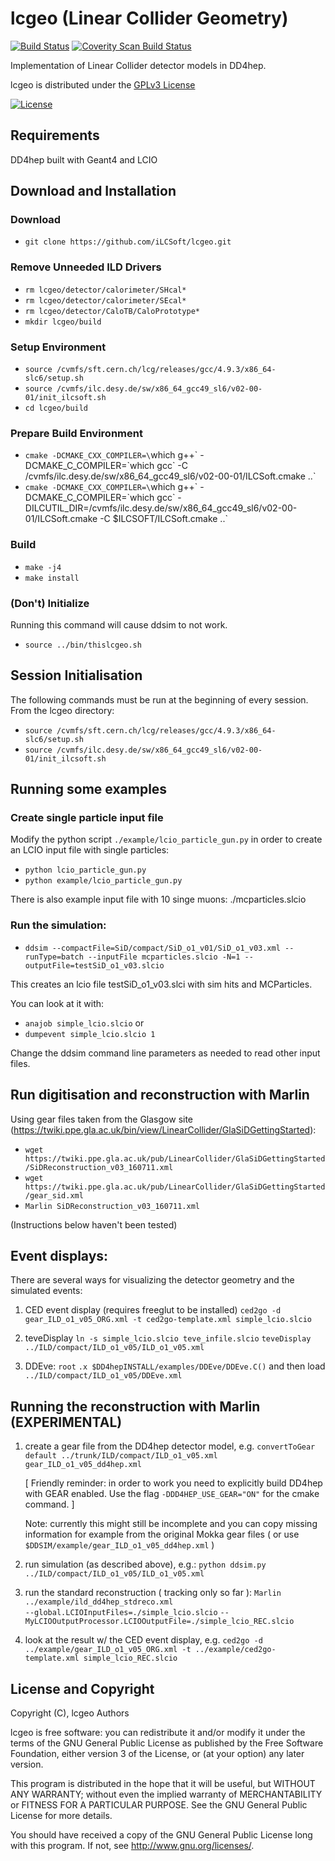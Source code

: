 # lcgeo (Linear Collider Geometry)
[![Build Status](https://travis-ci.org/iLCSoft/lcgeo.svg?branch=master)](https://travis-ci.org/iLCSoft/lcgeo)
[![Coverity Scan Build Status](https://scan.coverity.com/projects/12359/badge.svg)](https://scan.coverity.com/projects/ilcsoft-lcgeo)

Implementation of Linear Collider detector models in DD4hep.

lcgeo is distributed under the [GPLv3 License](http://www.gnu.org/licenses/gpl-3.0.en.html)

[![License](https://www.gnu.org/graphics/gplv3-127x51.png)](https://www.gnu.org/licenses/gpl-3.0.en.html)

## Requirements
DD4hep built with Geant4 and LCIO
## Download and Installation
### Download
  * `git clone https://github.com/iLCSoft/lcgeo.git`
### Remove Unneeded ILD Drivers
  * `rm lcgeo/detector/calorimeter/SHcal*`
  * `rm lcgeo/detector/calorimeter/SEcal*`
  * `rm lcgeo/detector/CaloTB/CaloPrototype*`
  * `mkdir lcgeo/build`
### Setup Environment
  * `source /cvmfs/sft.cern.ch/lcg/releases/gcc/4.9.3/x86_64-slc6/setup.sh`
  * `source /cvmfs/ilc.desy.de/sw/x86_64_gcc49_sl6/v02-00-01/init_ilcsoft.sh`
  * `cd lcgeo/build`
### Prepare Build Environment
  * `cmake -DCMAKE_CXX_COMPILER=\`which g++\` -DCMAKE_C_COMPILER=\`which gcc\` -C /cvmfs/ilc.desy.de/sw/x86_64_gcc49_sl6/v02-00-01/ILCSoft.cmake ..`
  * `cmake -DCMAKE_CXX_COMPILER=\`which g++\` -DCMAKE_C_COMPILER=\`which gcc\` -DILCUTIL_DIR=/cvmfs/ilc.desy.de/sw/x86_64_gcc49_sl6/v02-00-01/ILCSoft.cmake -C $ILCSOFT/ILCSoft.cmake ..`
### Build
  * `make -j4`
  * `make install`
### (Don't) Initialize
Running this command will cause ddsim to not work.
  * `source ../bin/thislcgeo.sh`

## Session Initialisation
The following commands must be run at the beginning of every session. From the lcgeo directory:
  * `source /cvmfs/sft.cern.ch/lcg/releases/gcc/4.9.3/x86_64-slc6/setup.sh`
  * `source /cvmfs/ilc.desy.de/sw/x86_64_gcc49_sl6/v02-00-01/init_ilcsoft.sh`
  
## Running some examples

### Create single particle input file
Modify the python script `./example/lcio_particle_gun.py` in order to create
an LCIO input file with single particles:
  * `python lcio_particle_gun.py`
  * `python example/lcio_particle_gun.py`

There is also example input file with 10 singe muons: ./mcparticles.slcio

### Run the simulation:
  * `ddsim --compactFile=SiD/compact/SiD_o1_v01/SiD_o1_v03.xml --runType=batch --inputFile mcparticles.slcio -N=1 --outputFile=testSiD_o1_v03.slcio`

This creates an lcio file testSiD_o1_v03.slci with sim hits and MCParticles.

You can look at it with:

  * `anajob simple_lcio.slcio`
or 
  * `dumpevent simple_lcio.slcio 1`

Change the ddsim command line parameters as needed to read other input files.

## Run digitisation and reconstruction with Marlin
Using gear files taken from the Glasgow site (https://twiki.ppe.gla.ac.uk/bin/view/LinearCollider/GlaSiDGettingStarted):

  * `wget https://twiki.ppe.gla.ac.uk/pub/LinearCollider/GlaSiDGettingStarted/SiDReconstruction_v03_160711.xml`
  * `wget https://twiki.ppe.gla.ac.uk/pub/LinearCollider/GlaSiDGettingStarted/gear_sid.xml`
  * `Marlin SiDReconstruction_v03_160711.xml`  

  
(Instructions below haven't been tested)  
## Event displays:
There are several ways for visualizing the detector geometry and the simulated events:

1) CED event display (requires freeglut to be installed)
   `ced2go -d gear_ILD_o1_v05_ORG.xml -t ced2go-template.xml simple_lcio.slcio`

2) teveDisplay
   `ln -s simple_lcio.slcio teve_infile.slcio`
   `teveDisplay ../ILD/compact/ILD_o1_v05/ILD_o1_v05.xml`

3) DDEve:
   `root`
   `.x $DD4hepINSTALL/examples/DDEve/DDEve.C()`
and then load  
   `../ILD/compact/ILD_o1_v05/DDEve.xml`

## Running the reconstruction with Marlin (EXPERIMENTAL)
 1) create a gear file from the DD4hep detector model, e.g.
    `convertToGear default ../trunk/ILD/compact/ILD_o1_v05.xml gear_ILD_o1_v05_dd4hep.xml`

    [ Friendly reminder: in order to work you need to explicitly build DD4hep with GEAR enabled. Use the flag `-DDD4HEP_USE_GEAR="ON"` for the cmake command. ]

    Note: currently this might still be incomplete and you can copy missing information for example from the original Mokka gear files ( or use `$DDSIM/example/gear_ILD_o1_v05_dd4hep.xml` )

 2) run simulation (as described above), e.g.:
    `python ddsim.py ../ILD/compact/ILD_o1_v05/ILD_o1_v05.xml`

 3) run the standard reconstruction ( tracking only so far ):
    `Marlin ../example/ild_dd4hep_stdreco.xml`  
    `--global.LCIOInputFiles=./simple_lcio.slcio`
    `--MyLCIOOutputProcessor.LCIOOutputFile=./simple_lcio_REC.slcio`

 4) look at the result w/ the CED event display, e.g.
    `ced2go -d ../example/gear_ILD_o1_v05_ORG.xml -t ../example/ced2go-template.xml simple_lcio_REC.slcio`

## License and Copyright
Copyright (C), lcgeo Authors

lcgeo is free software: you can redistribute it and/or modify it under the terms of the GNU General Public License as published by the Free Software Foundation, either version 3 of the License, or (at your option) any later version.

This program is distributed in the hope that it will be useful, but WITHOUT ANY WARRANTY; without even the implied warranty of MERCHANTABILITY or FITNESS FOR A PARTICULAR PURPOSE.  See the GNU General Public License for more details.

You should have received a copy of the GNU General Public License long with this program.  If not, see <http://www.gnu.org/licenses/>.

